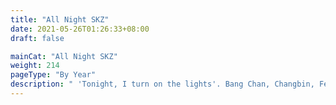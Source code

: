 ```yaml
---
title: "All Night SKZ"
date: 2021-05-26T01:26:33+08:00
draft: false

mainCat: "All Night SKZ"
weight: 214
pageType: "By Year"
description: " 'Tonight, I turn on the lights'. Bang Chan, Changbin, Felix, and Seungmin."
---
```

